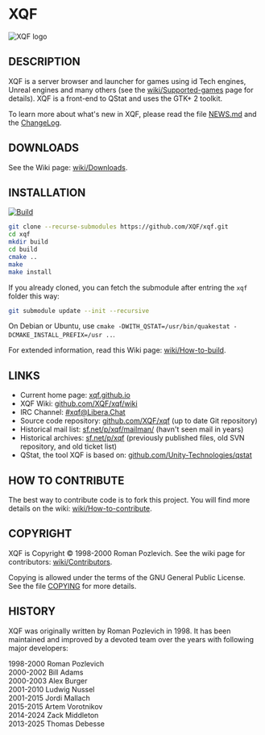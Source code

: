 XQF
===

![XQF logo](pixmaps/128x128/xqf.png)

DESCRIPTION
-----------

XQF is a server browser and launcher for games using id Tech engines, Unreal engines and many others (see the [wiki/Supported-games](https://github.com/XQF/xqf/wiki/Supported-games) page for details). XQF is a front-end to QStat and uses the GTK+ 2 toolkit.

To learn more about what's new in XQF, please read the file [NEWS.md](NEWS.md) and the [ChangeLog](ChangeLog).


DOWNLOADS
---------

See the Wiki page: [wiki/Downloads](https://github.com/XQF/xqf/wiki/Downloads).


INSTALLATION
------------

[![Build](https://github.com/XQF/xqf/actions/workflows/build.yml/badge.svg)](https://github.com/XQF/xqf/actions/workflows/build.yml)

```sh
git clone --recurse-submodules https://github.com/XQF/xqf.git
cd xqf
mkdir build
cd build
cmake ..
make
make install
```

If you already cloned, you can fetch the submodule after entring the `xqf` folder this way:

```sh
git submodule update --init --recursive
```

On Debian or Ubuntu, use ``cmake -DWITH_QSTAT=/usr/bin/quakestat -DCMAKE_INSTALL_PREFIX=/usr ..``.

For extended information, read this Wiki page: [wiki/How-to-build](https://github.com/XQF/xqf/wiki/How-to-build).


LINKS
-----

* Current home page: [xqf.github.io](http://xqf.github.io)
* XQF Wiki: [github.com/XQF/xqf/wiki](https://github.com/XQF/xqf/wiki)
* IRC Channel: [#xqf@Libera.Chat](https://web.libera.chat/?channel=#xqf)
* Source code repository: [github.com/XQF/xqf](https://github.com/XQF/xqf/) (up to date Git repository)
* Historical mail list: [sf.net/p/xqf/mailman/](https://sourceforge.net/p/xqf/mailman/) (havn't seen mail in years)
* Historical archives: [sf.net/p/xqf](https://sourceforge.net/projects/xqf/) (previously published files, old SVN repository, and old ticket list)
* QStat, the tool XQF is based on: [github.com/Unity-Technologies/qstat](https://github.com/Unity-Technologies/qstat)


HOW TO CONTRIBUTE
-----------------

The best way to contribute code is to fork this project. You will find more details on the wiki: [wiki/How-to-contribute](https://github.com/XQF/xqf/wiki/How-to-contribute).


COPYRIGHT
---------

XQF is Copyright © 1998-2000 Roman Pozlevich.
See the wiki page for contributors: [wiki/Contributors](https://github.com/XQF/xqf/wiki/Contributors).

Copying is allowed under the terms of the GNU General Public License.  
See the file [COPYING](COPYING) for more details.


HISTORY
-------

XQF was originally written by Roman Pozlevich in 1998. It has been maintained and improved by a devoted team over the years with following major developers:

1998-2000 Roman Pozlevich <hidden email="roma [ad] botik.ru"/>  
2000-2002 Bill Adams <hidden email="bill [ad] evilbill.org"/>  
2000-2003 Alex Burger <hidden email="alex_b [ad] users.sf.net"/>  
2001-2010 Ludwig Nussel <hidden email="ludwig.nussel [ad] suse.de"/>  
2001-2015 Jordi Mallach <hidden email="jordi [ad] debian.org"/>  
2015-2015 Artem Vorotnikov <hidden email="artem [ad] vorotnikov.me"/>  
2014-2024 Zack Middleton <hidden email="zturtleman [ad] gmail.com"/>  
2013-2025 Thomas Debesse <hidden email="dev [ad] illwieckz.net"/>  
